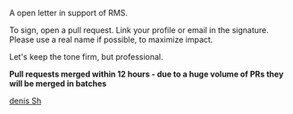 A open letter in support of RMS.

To sign, open a pull request. Link your profile or email in the signature. Please use a real name if possible, to maximize impact.

Let's keep the tone firm, but professional.


**Pull requests merged within 12 hours - due to a huge volume of PRs they will be merged in batches**

[denis Sh](https://github.com/Abus56)
